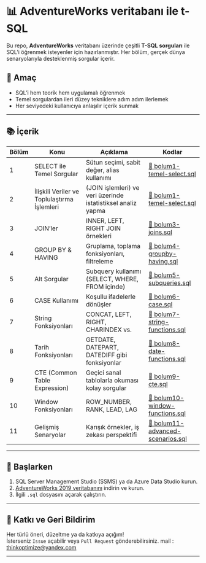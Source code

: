# 📊 AdventureWorks veritabanı ile t-SQL

Bu repo, **AdventureWorks** veritabanı üzerinde çeşitli **T-SQL sorguları** ile SQL’i öğrenmek isteyenler için hazırlanmıştır. Her bölüm, gerçek dünya senaryolarıyla desteklenmiş sorgular içerir.

## 🎯 Amaç

- SQL’i hem teorik hem uygulamalı öğrenmek
- Temel sorgulardan ileri düzey tekniklere adım adım ilerlemek
- Her seviyedeki kullanıcıya anlaşılır içerik sunmak

---


## 📚 İçerik

| Bölüm | Konu | Açıklama | Kodlar |
|-------|------|----------|--------|
| 1 | SELECT ile Temel Sorgular | Sütun seçimi, sabit değer, alias kullanımı | [📄 bolum1-temel-select.sql](bolum1-temel-select.sql) |
| 2 | İlişkili Veriler ve Toplulaştırma İşlemleri | (JOIN işlemleri) ve veri üzerinde istatistiksel analiz yapma| [📄 bolum1-temel-select.sql](bolum1-temel-select.sql) |
| 3 | JOIN’ler | INNER, LEFT, RIGHT JOIN örnekleri | [📄 bolum3-joins.sql](bolum3-joins.sql) |
| 4 | GROUP BY & HAVING | Gruplama, toplama fonksiyonları, filtreleme | [📄 bolum4-groupby-having.sql](bolum4-groupby-having.sql) |
| 5 | Alt Sorgular | Subquery kullanımı (SELECT, WHERE, FROM içinde) | [📄 bolum5-subqueries.sql](bolum5-subqueries.sql) |
| 6 | CASE Kullanımı | Koşullu ifadelerle dönüşler | [📄 bolum6-case.sql](bolum6-case.sql) |
| 7 | String Fonksiyonları | CONCAT, LEFT, RIGHT, CHARINDEX vs. | [📄 bolum7-string-functions.sql](bolum7-string-functions.sql) |
| 8 | Tarih Fonksiyonları | GETDATE, DATEPART, DATEDIFF gibi fonksiyonlar | [📄 bolum8-date-functions.sql](bolum8-date-functions.sql) |
| 9 | CTE (Common Table Expression) | Geçici sanal tablolarla okuması kolay sorgular | [📄 bolum9-cte.sql](bolum9-cte.sql) |
| 10 | Window Fonksiyonları | ROW_NUMBER, RANK, LEAD, LAG | [📄 bolum10-window-functions.sql](bolum10-window-functions.sql) |
| 11 | Gelişmiş Senaryolar | Karışık örnekler, iş zekası perspektifi | [📄 bolum11-advanced-scenarios.sql](bolum11-advanced-scenarios.sql) |

---

## 🏁 Başlarken

1. SQL Server Management Studio (SSMS) ya da Azure Data Studio kurun.
2. [AdventureWorks 2019 veritabanını](https://learn.microsoft.com/en-us/sql/samples/adventureworks-install-configure) indirin ve kurun.
3. İlgili `.sql` dosyasını açarak çalıştırın.

---

## 🌟 Katkı ve Geri Bildirim

Her türlü öneri, düzeltme ya da katkıya açığım!  
İsterseniz `Issue` açabilir veya `Pull Request` gönderebilirsiniz.
mail : thinkoptimize@yandex.com


---




